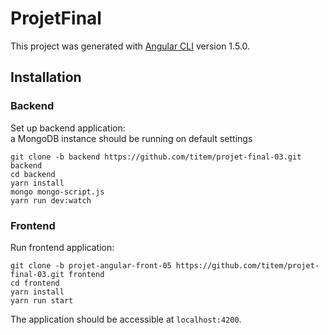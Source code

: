 # ProjetFinal

This project was generated with [Angular CLI](https://github.com/angular/angular-cli) version 1.5.0.

## Installation

### Backend 

Set up backend application:  
a MongoDB instance should be running on default settings  
```
git clone -b backend https://github.com/titem/projet-final-03.git backend
cd backend
yarn install
mongo mongo-script.js
yarn run dev:watch
```

### Frontend

Run frontend application:
```
git clone -b projet-angular-front-05 https://github.com/titem/projet-final-03.git frontend
cd frontend
yarn install
yarn run start
```
The application should be accessible at `localhost:4200`.
